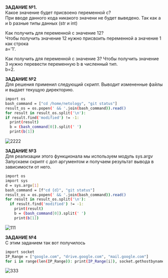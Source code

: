 **ЗАДАНИЕ №1.**  
Какое значение будет присвоено переменной c?  
При вводе данного кода никакого значени не будет выведено. Так как а и b разные типы данных (str и int)  
  
Как получить для переменной c значение 12?  
Чтобы получить значение 12 нужно присвоить переменной а значение 1 как строка  
a='1'.  
   
Как получить для переменной c значение 3? Чтобы получить значение 3 нужно перевести переменную b в численный тип.  
b=2.  
  
**ЗАДАНИЕ №2**  
Для решения применил следующий скрипт. Выводит измененные файлы и выдает текущую директорию.    
  
  ```bash
  import os
  bash_command = ["cd /home/netology", "git status"]
  result_os = os.popen(' && '.join(bash_command)).read()
  for result in result_os.split('\n'):
  if result.find('modified') != -1:
    print(result)
    b = (bash_command[0]).split(' ')
    print(b[1])
  ```
  
![2222](https://user-images.githubusercontent.com/87299405/137577232-88db6e95-5f2a-4e78-acc6-7666edd5b552.png)


**ЗАДАНИЕ №3**  
Для реализации этого функционала мы используем модуль sys.argv  
Запускаем скрипт с доп аргументом и получаем результат вывода в зависимости от него.  
  
```bash
import os
import sys
d = sys.argv[1]
bash_command = [f"cd {d}", "git status"]
result_os = os.popen(' && '.join(bash_command)).read()
for result in result_os.split('\n'):
  if result.find('modified') != -1:
    print(result)
    b = (bash_command[0]).split(' ')
    print(b[1])
```
  
![111](https://user-images.githubusercontent.com/87299405/137577244-8767feb9-82fb-493a-86bf-fb699dfcc36f.png)

**ЗАДАНИЕ №4**  
С этим заданием так вот получилось  
  ```bash
  import socket
  IP_Range = ["google.com", "drive.google.com", "mail.google.com"]
  for i in range(len(IP_Range)): print(IP_Range[i]), socket.gethostbyname(IP_Range[i])
  ```

![333](https://user-images.githubusercontent.com/87299405/138063538-dc752532-97a4-4d4c-85fe-5a3e53feeedf.png)
